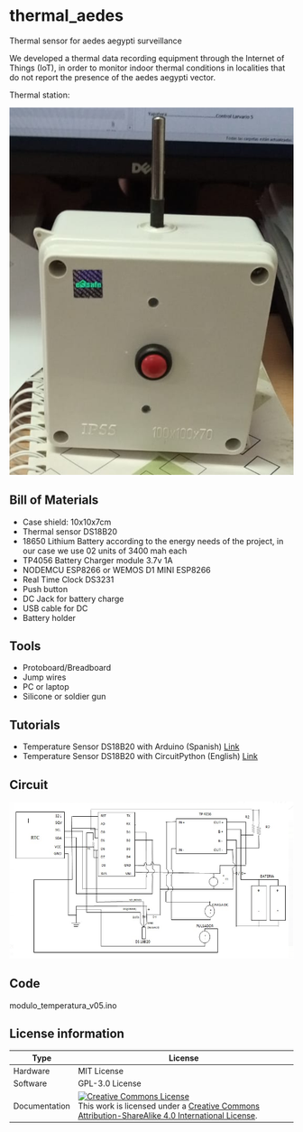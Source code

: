 # thermal_aedes
Thermal sensor for aedes aegypti surveillance

We developed a thermal data recording equipment through the Internet of Things (IoT), in order to monitor indoor thermal conditions in localities that do not report the presence of the aedes aegypti vector.

Thermal station: 

![Thermal station](thermal_station.png)

## Bill of Materials

* Case shield: 10x10x7cm
* Thermal sensor DS18B20
* 18650 Lithium Battery according to the energy needs of the project, in our case we use 02 units of 3400 mah each
* TP4056 Battery Charger module 3.7v 1A
* NODEMCU ESP8266 or WEMOS D1 MINI ESP8266
* Real Time Clock DS3231
* Push button
* DC Jack for battery charge
* USB cable for DC
* Battery holder

## Tools

* Protoboard/Breadboard
* Jump wires
* PC or laptop
* Silicone or soldier gun

## Tutorials

* Temperature Sensor DS18B20 with Arduino (Spanish) <a href="https://naylampmechatronics.com/blog/46_tutorial-sensor-digital-de-temperatura-ds18b20.html"> Link</a>
* Temperature Sensor DS18B20 with CircuitPython (English) <a href="https://learn.adafruit.com/using-ds18b20-temperature-sensor-with-circuitpython"> Link</a>


## Circuit

![circuit](circuito.png)

## Code
modulo_temperatura_v05.ino

## License information 

| **Type** | **License** |
| --- | --- |
| Hardware | MIT License|
| Software | GPL-3.0 License |
| Documentation | <a rel="license" href="https://creativecommons.org/licenses/by-sa/4.0/?ref=chooser-v1"><img alt="Creative Commons License" style="border-width:0" src="https://i.creativecommons.org/l/by-sa/4.0/88x31.png" /></a><br />This work is licensed under a <a rel="license" href="https://creativecommons.org/licenses/by-sa/4.0/?ref=chooser-v1">Creative Commons Attribution-ShareAlike 4.0 International License</a>. |
